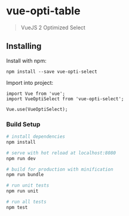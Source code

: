 # vue-opti-table

> VueJS 2 Optimized Select

## Installing

Install with npm:
```
npm install --save vue-opti-select
```

Import into project:
```
import Vue from 'vue';
import VueOptiSelect from 'vue-opti-select';

Vue.use(VueOptiSelect);
```

### Build Setup

``` bash
# install dependencies
npm install

# serve with hot reload at localhost:8080
npm run dev

# build for production with minification
npm run bundle

# run unit tests
npm run unit

# run all tests
npm test
```